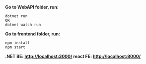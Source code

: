 **Go to WebAPI folder, run:**

    dotnet run
    OR
    dotnet watch run
    
**Go to frontend folder, run:**

    npm install
    npm start

**.NET BE: [http://localhost:3000/](http://localhost:3000/)
react FE: [http://localhost:8000/](http://localhost:8000/)**


